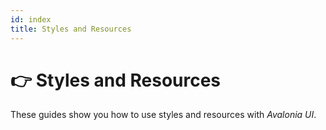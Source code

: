 ```yaml
---
id: index
title: Styles and Resources
---
```


# 👉 Styles and Resources

These guides show you how to use styles and resources with _Avalonia UI_.
